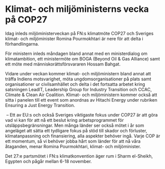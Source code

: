 # Klimat- och miljöministerns vecka på COP27

Idag inleds miljöministerveckan på FN:s klimatmöte COP27 och Sveriges klimat- och miljöminister Romina Pourmokhtari är nere för att delta i förhandlingarna.

För ministern inleds måndagen bland annat med en ministerdialog om klimatambition, ett ministermöte om BOGA (Beyond Oil & Gas Alliance) samt ett möte med människorättsförsvararen Hossam Bahgat.

Vidare under veckan kommer klimat- och miljöministern bland annat att träffa Indiens motsvarighet, möta ungdomsorganisationer på plats samt organisationer ur civilsamhället och delta i det fortsatta arbetet kring satsningen LeadIT, Leadership Group for Industry Transition och CCAC, Climate & Clean Air Coalition. Klimat- och miljöministern kommer också att sitta i panelen till ett event som anordnas av Hitachi Energy under rubriken Ensuring a Just Energy Transition.

 – Ett av EU:s och också Sveriges viktigaste fokus under COP27 är att göra vad vi kan för att nå ett beslut kring arbetsprogrammet för utsläppsbegränsningar. Men många länder ser också mötet i år som angeläget att sätta ett tydligare fokus på stöd till skador och förluster, klimatanpassning och finansiering, alla aspekter behöver ingå. Varje COP är ett momentum, så vi behöver jobba hårt som länder för att nå våra åtaganden, menar Romina Pourmokhtari, klimat- och miljöminister.

Det 27:e partsmötet i FN:s klimatkonvention äger rum i Sharm el-Sheikh, Egypten och pågår mellan 6-18 november.
